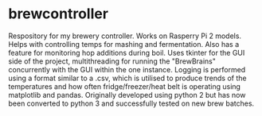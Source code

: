 # brewcontroller
Respository for my brewery controller. Works on Rasperry Pi 2 models. Helps with controlling temps for mashing and fermentation. Also has a feature for monitoring hop additions during boil. 
Uses tkinter for the GUI side of the project, multithreading for running the "BrewBrains" concurrently with the GUI within the one instance. 
Logging is performed using a format similar to a .csv, which is utilised to produce trends of the temperatures  and how often fridge/freezer/heat belt is operating using matplotlib and pandas. 
Originally developed using python 2 but has now been converted to python 3 and successfully tested on new brew batches. 

